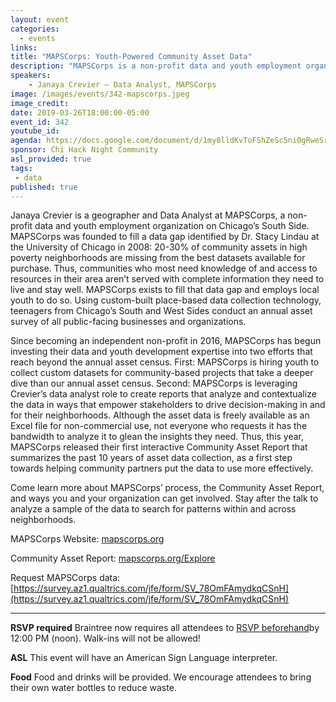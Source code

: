 ```yaml
---
layout: event
categories:
  - events
links:
title: "MAPSCorps: Youth-Powered Community Asset Data"
description: "MAPSCorps is a non-profit data and youth employment organization on Chicago’s South Side. Join us this Tuesday to learn more about how it operates, the data it produces, and ways you and your organization can get involved. Stay after the talk to analyze a sample of the data to search for patterns within and across neighborhoods."
speakers:
    - Janaya Crevier – Data Analyst, MAPSCorps
image: /images/events/342-mapscorps.jpeg
image_credit:
date: 2019-03-26T18:00:00-05:00
event_id: 342
youtube_id:
agenda: https://docs.google.com/document/d/1my8lldKvToFShZeSc5ni0gRweSrquP0uaBTL2QrKwZk/edit?usp=sharing
sponsor: Chi Hack Night Community
asl_provided: true
tags:
 - data
published: true
---
```


Janaya Crevier is a geographer and Data Analyst at MAPSCorps, a non-profit data and youth employment organization on Chicago’s South Side. MAPSCorps was founded to fill a data gap identified by Dr. Stacy Lindau at the University of Chicago in 2008: 20-30% of community assets in high poverty neighborhoods are missing from the best datasets available for purchase. Thus, communities who most need knowledge of and access to resources in their area aren’t served with complete information they need to live and stay well. MAPSCorps exists to fill that data gap and employs local youth to do so. Using custom-built place-based data collection technology, teenagers from Chicago’s South and West Sides conduct an annual asset survey of all public-facing businesses and organizations.

 

Since becoming an independent non-profit in 2016, MAPSCorps has begun investing their data and youth development expertise into two efforts that reach beyond the annual asset census. First: MAPSCorps is hiring youth to collect custom datasets for community-based projects that take a deeper dive than our annual asset census. Second: MAPSCorps is leveraging Crevier’s data analyst role to create reports that analyze and contextualize the data in ways that empower stakeholders to drive decision-making in and for their neighborhoods. Although the asset data is freely available as an Excel file for non-commercial use, not everyone who requests it has the bandwidth to analyze it to glean the insights they need. Thus, this year, MAPSCorps released their first interactive Community Asset Report that summarizes the past 10 years of asset data collection, as a first step towards helping community partners put the data to use more effectively.

 

Come learn more about MAPSCorps’ process, the Community Asset Report, and ways you and your organization can get involved. Stay after the talk to analyze a sample of the data to search for patterns within and across neighborhoods.

MAPSCorps Website: [mapscorps.org](mapscorps.org)

Community Asset Report: [mapscorps.org/Explore](mapscorps.org/Explore)

Request MAPSCorps data: [https://survey.az1.qualtrics.com/jfe/form/SV_78OmFAmydkqCSnH](https://survey.az1.qualtrics.com/jfe/form/SV_78OmFAmydkqCSnH)

---

**RSVP required** Braintree now requires all attendees to [RSVP beforehand]({{site.rsvp_url}})by 12:00 PM (noon). Walk-ins will not be allowed!

**ASL** This event will have an American Sign Language interpreter.

**Food** Food and drinks will be provided. We encourage attendees to bring their own water bottles to reduce waste.
